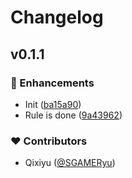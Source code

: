 # Changelog


## v0.1.1


### 🚀 Enhancements

- Init ([ba15a90](https://github.com/SGAMERyu/nuxt-speculation-rule/commit/ba15a90))
- Rule is done ([9a43962](https://github.com/SGAMERyu/nuxt-speculation-rule/commit/9a43962))

### ❤️ Contributors

- Qixiyu ([@SGAMERyu](http://github.com/SGAMERyu))


